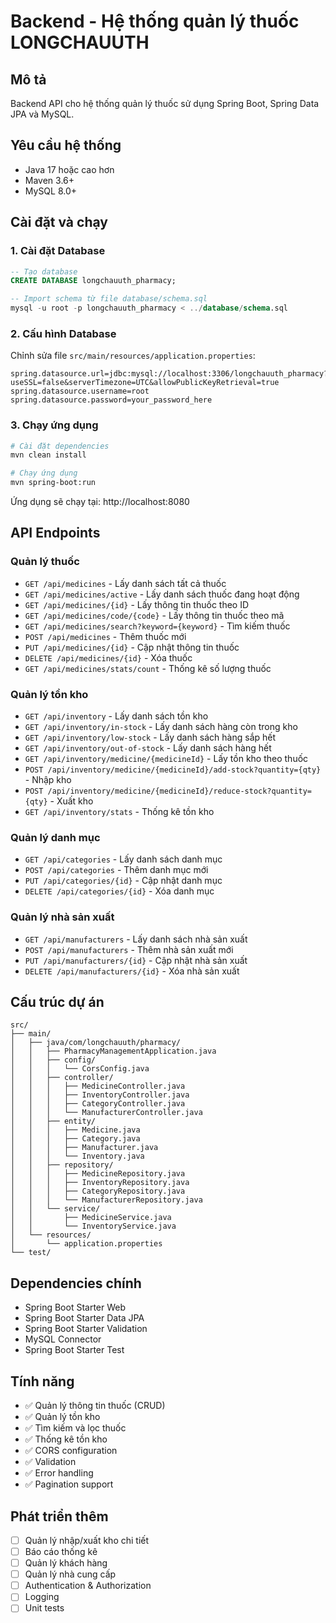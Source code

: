 # Backend - Hệ thống quản lý thuốc LONGCHAUUTH

## Mô tả

Backend API cho hệ thống quản lý thuốc sử dụng Spring Boot, Spring Data JPA và MySQL.

## Yêu cầu hệ thống

- Java 17 hoặc cao hơn
- Maven 3.6+
- MySQL 8.0+

## Cài đặt và chạy

### 1. Cài đặt Database

```sql
-- Tạo database
CREATE DATABASE longchauuth_pharmacy;

-- Import schema từ file database/schema.sql
mysql -u root -p longchauuth_pharmacy < ../database/schema.sql
```

### 2. Cấu hình Database

Chỉnh sửa file `src/main/resources/application.properties`:

```properties
spring.datasource.url=jdbc:mysql://localhost:3306/longchauuth_pharmacy?useSSL=false&serverTimezone=UTC&allowPublicKeyRetrieval=true
spring.datasource.username=root
spring.datasource.password=your_password_here
```

### 3. Chạy ứng dụng

```bash
# Cài đặt dependencies
mvn clean install

# Chạy ứng dụng
mvn spring-boot:run
```

Ứng dụng sẽ chạy tại: http://localhost:8080

## API Endpoints

### Quản lý thuốc

- `GET /api/medicines` - Lấy danh sách tất cả thuốc
- `GET /api/medicines/active` - Lấy danh sách thuốc đang hoạt động
- `GET /api/medicines/{id}` - Lấy thông tin thuốc theo ID
- `GET /api/medicines/code/{code}` - Lấy thông tin thuốc theo mã
- `GET /api/medicines/search?keyword={keyword}` - Tìm kiếm thuốc
- `POST /api/medicines` - Thêm thuốc mới
- `PUT /api/medicines/{id}` - Cập nhật thông tin thuốc
- `DELETE /api/medicines/{id}` - Xóa thuốc
- `GET /api/medicines/stats/count` - Thống kê số lượng thuốc

### Quản lý tồn kho

- `GET /api/inventory` - Lấy danh sách tồn kho
- `GET /api/inventory/in-stock` - Lấy danh sách hàng còn trong kho
- `GET /api/inventory/low-stock` - Lấy danh sách hàng sắp hết
- `GET /api/inventory/out-of-stock` - Lấy danh sách hàng hết
- `GET /api/inventory/medicine/{medicineId}` - Lấy tồn kho theo thuốc
- `POST /api/inventory/medicine/{medicineId}/add-stock?quantity={qty}` - Nhập kho
- `POST /api/inventory/medicine/{medicineId}/reduce-stock?quantity={qty}` - Xuất kho
- `GET /api/inventory/stats` - Thống kê tồn kho

### Quản lý danh mục

- `GET /api/categories` - Lấy danh sách danh mục
- `POST /api/categories` - Thêm danh mục mới
- `PUT /api/categories/{id}` - Cập nhật danh mục
- `DELETE /api/categories/{id}` - Xóa danh mục

### Quản lý nhà sản xuất

- `GET /api/manufacturers` - Lấy danh sách nhà sản xuất
- `POST /api/manufacturers` - Thêm nhà sản xuất mới
- `PUT /api/manufacturers/{id}` - Cập nhật nhà sản xuất
- `DELETE /api/manufacturers/{id}` - Xóa nhà sản xuất

## Cấu trúc dự án

```
src/
├── main/
│   ├── java/com/longchauuth/pharmacy/
│   │   ├── PharmacyManagementApplication.java
│   │   ├── config/
│   │   │   └── CorsConfig.java
│   │   ├── controller/
│   │   │   ├── MedicineController.java
│   │   │   ├── InventoryController.java
│   │   │   ├── CategoryController.java
│   │   │   └── ManufacturerController.java
│   │   ├── entity/
│   │   │   ├── Medicine.java
│   │   │   ├── Category.java
│   │   │   ├── Manufacturer.java
│   │   │   └── Inventory.java
│   │   ├── repository/
│   │   │   ├── MedicineRepository.java
│   │   │   ├── InventoryRepository.java
│   │   │   ├── CategoryRepository.java
│   │   │   └── ManufacturerRepository.java
│   │   └── service/
│   │       ├── MedicineService.java
│   │       └── InventoryService.java
│   └── resources/
│       └── application.properties
└── test/
```

## Dependencies chính

- Spring Boot Starter Web
- Spring Boot Starter Data JPA
- Spring Boot Starter Validation
- MySQL Connector
- Spring Boot Starter Test

## Tính năng

- ✅ Quản lý thông tin thuốc (CRUD)
- ✅ Quản lý tồn kho
- ✅ Tìm kiếm và lọc thuốc
- ✅ Thống kê tồn kho
- ✅ CORS configuration
- ✅ Validation
- ✅ Error handling
- ✅ Pagination support

## Phát triển thêm

- [ ] Quản lý nhập/xuất kho chi tiết
- [ ] Báo cáo thống kê
- [ ] Quản lý khách hàng
- [ ] Quản lý nhà cung cấp
- [ ] Authentication & Authorization
- [ ] Logging
- [ ] Unit tests
